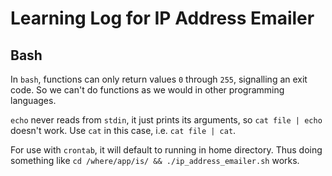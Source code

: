 # Learning Log for IP Address Emailer
## Bash
In `bash`, functions can only return values `0` through `255`, signalling an exit code.
So we can't do functions as we would in other programming languages.

`echo` never reads from `stdin`, it just prints its arguments, so `cat file | echo` doesn't work.
Use `cat` in this case, i.e. `cat file | cat`.

For use with `crontab`, it will default to running in home directory.
Thus doing something like `cd /where/app/is/ && ./ip_address_emailer.sh` works.